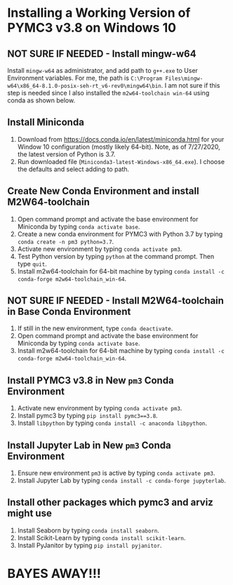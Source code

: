 # Installing a Working Version of PYMC3 v3.8 on Windows 10

## NOT SURE IF NEEDED - Install mingw-w64
Install `mingw-w64` as administrator, and add path to `g++.exe` to User Environment variables.  For me, the path is `C:\Program Files\mingw-w64\x86_64-8.1.0-posix-seh-rt_v6-rev0\mingw64\bin`.
I am not sure if this step is needed since I also installed the `m2w64-toolchain win-64` using conda as shown below.

## Install Miniconda
1. Download from https://docs.conda.io/en/latest/miniconda.html for your Window 10 configuration (mostly likely 64-bit).  Note, as of 7/27/2020, the latest version of Python is 3.7.
2. Run downloaded file (`Miniconda3-latest-Windows-x86_64.exe`).  I choose the defaults and select adding to path.

## Create New Conda Environment and install M2W64-toolchain
1. Open command prompt and activate the base environment for Miniconda by typing `conda activate base`.
2. Create a new conda environment for PYMC3 with Python 3.7 by typing `conda create -n pm3 python=3.7`.
3. Activate new environment by typing `conda activate pm3`.
4. Test Python version by typing `python` at the command prompt.  Then type `quit`.
5. Install m2w64-toolchain for 64-bit machine by typing `conda install -c conda-forge m2w64-toolchain_win-64`.

## NOT SURE IF NEEDED - Install M2W64-toolchain in Base Conda Environment
1. If still in the new environment, type `conda deactivate`.
2. Open command prompt and activate the base environment for Miniconda by typing `conda activate base`.
3. Install m2w64-toolchain for 64-bit machine by typing `conda install -c conda-forge m2w64-toolchain_win-64`.

## Install PYMC3 v3.8 in New `pm3` Conda Environment
1. Activate new environment by typing `conda activate pm3`.
2. Install pymc3 by typing `pip install pymc3==3.8`.
3. Install `libpython` by typing `conda install -c anaconda libpython`.

## Install Jupyter Lab in New `pm3` Conda Environment
1. Ensure new environment `pm3` is active by typing `conda activate pm3`.
2. Install Jupyter Lab by typing `conda install -c conda-forge jupyterlab`.

## Install other packages which pymc3 and arviz might use
1. Install Seaborn by typing `conda install seaborn`.
2. Install Scikit-Learn by typing `conda install scikit-learn`.
3. Install PyJanitor by typing `pip install pyjanitor`.

# BAYES AWAY!!!





